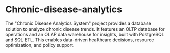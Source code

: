 # Chronic-disease-analytics
The "Chronic Disease Analytics System" project provides a database solution to analyze chronic disease trends. It features an OLTP database for operations and an OLAP data warehouse for insights, built with PostgreSQL and SQL ETL. This enables data-driven healthcare decisions, resource optimization, and policy support.
